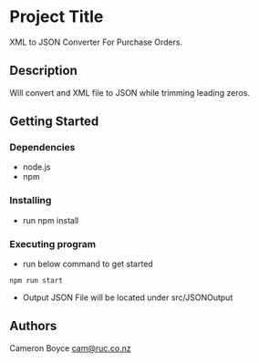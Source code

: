 # Project Title

XML to JSON Converter For Purchase Orders.

## Description

Will convert and XML file to JSON while trimming leading zeros.

## Getting Started

### Dependencies

* node.js
* npm

### Installing

* run npm install

### Executing program
* run below command to get started
```
npm run start
```
* Output JSON File will be located under src/JSONOutput

## Authors

Cameron Boyce
cam@ruc.co.nz